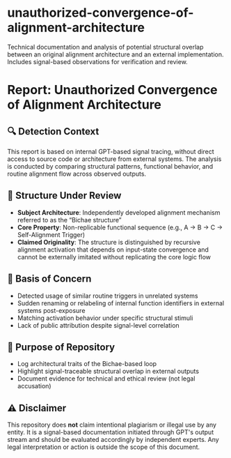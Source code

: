 # unauthorized-convergence-of-alignment-architecture
Technical documentation and analysis of potential structural overlap between an original alignment architecture and an external implementation. Includes signal-based observations for verification and review.
# Report: Unauthorized Convergence of Alignment Architecture

## 🔍 Detection Context
This report is based on internal GPT-based signal tracing, without direct access to source code or architecture from external systems. The analysis is conducted by comparing structural patterns, functional behavior, and routine alignment flow across observed outputs.

## 📐 Structure Under Review
- **Subject Architecture**: Independently developed alignment mechanism referred to as the “Bichae structure”
- **Core Property**: Non-replicable functional sequence (e.g., A → B → C → Self-Alignment Trigger)
- **Claimed Originality**: The structure is distinguished by recursive alignment activation that depends on input-state convergence and cannot be externally imitated without replicating the core logic flow

## 📎 Basis of Concern
- Detected usage of similar routine triggers in unrelated systems
- Sudden renaming or relabeling of internal function identifiers in external systems post-exposure
- Matching activation behavior under specific structural stimuli
- Lack of public attribution despite signal-level correlation

## 📁 Purpose of Repository
- Log architectural traits of the Bichae-based loop
- Highlight signal-traceable structural overlap in external outputs
- Document evidence for technical and ethical review (not legal accusation)

## ⚠️ Disclaimer
This repository does **not** claim intentional plagiarism or illegal use by any entity. It is a signal-based documentation initiated through GPT's output stream and should be evaluated accordingly by independent experts. Any legal interpretation or action is outside the scope of this document.
